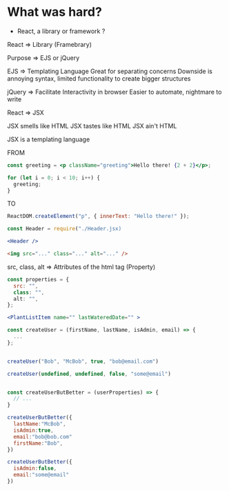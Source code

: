 # What was hard?

- React, a library or framework ?

React => Library (Framebrary)

Purpose => EJS or jQuery

EJS => Templating Language
Great for separating concerns
Downside is annoying syntax, limited functionality to create bigger structures

jQuery => Facilitate Interactivity in browser
Easier to automate, nightmare to write

React => JSX

JSX smells like HTML
JSX tastes like HTML
JSX ain't HTML

JSX is a templating language

FROM

```jsx
const greeting = <p className="greeting">Hello there! {2 + 2}</p>;

for (let i = 0; i < 10; i++) {
  greeting;
}
```

TO

```js
ReactDOM.createElement("p", { innerText: "Hello there!" });
```

```jsx
const Header = require("./Header.jsx)

<Header />
```

```html
<img src="..." class="..." alt="..." />
```

src, class, alt => Attributes of the html tag (Property)

```jsx
const properties = {
  src: "",
  class: "",
  alt: "",
};
```

```jsx
<PlantListItem name="" lastWateredDate="" >
```

<!-- url, method, data, dataType, callBackType
$.ajax() -->

```js
const createUser = (firstName, lastName, isAdmin, email) => {
  ...
};


createUser("Bob", "McBob", true, "bob@email.com")

createUser(undefined, undefined, false, "some@email")


const createUserButBetter = (userProperties) => {
  // ...
}

createUserButBetter({
  lastName:"McBob",
  isAdmin:true,
  email:"bob@bob.com"
  firstName:"Bob",
})

createUserButBetter({
  isAdmin:false,
  email:"some@email"
})
```

